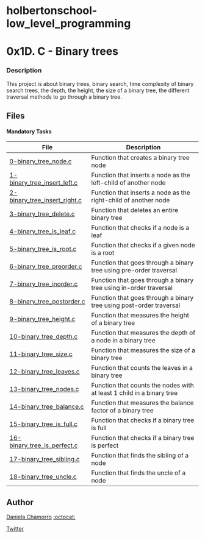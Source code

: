 # holbertonschool-low_level_programming

# 0x1D. C - Binary trees
### Description
This project is about binary trees, binary search, time complexity of binary search trees, the depth, the height, the size of a binary tree, the different traversal methods to go through a binary tree.

## Files
#### Mandatory Tasks

| File | Description |
| ------ | ------ |
| [0-binary_tree_node.c](0-binary_tree_node.c) | Function that creates a binary tree node |
| [1-binary_tree_insert_left.c](1-binary_tree_insert_left.c) | Function that inserts a node as the left-child of another node |
| [2-binary_tree_insert_right.c](2-binary_tree_insert_right.c) | Function that inserts a node as the right-child of another node |
| [3-binary_tree_delete.c](3-binary_tree_delete.c) | Function that deletes an entire binary tree |
| [4-binary_tree_is_leaf.c](4-binary_tree_is_leaf.c) | Function that checks if a node is a leaf |
| [5-binary_tree_is_root.c](5-binary_tree_is_root.c) | Function that checks if a given node is a root |
| [6-binary_tree_preorder.c](6-binary_tree_preorder.c) | Function that goes through a binary tree using pre-order traversal |
| [7-binary_tree_inorder.c](7-binary_tree_inorder.c) | Function that goes through a binary tree using in-order traversal |
| [8-binary_tree_postorder.c](8-binary_tree_postorder.c) | Function that goes through a binary tree using post-order traversal |
| [9-binary_tree_height.c](9-binary_tree_height.c) | Function that measures the height of a binary tree |
| [10-binary_tree_depth.c](10-binary_tree_depth.c) | Function that measures the depth of a node in a binary tree |
| [11-binary_tree_size.c](11-binary_tree_size.c) | Function that measures the size of a binary tree |
| [12-binary_tree_leaves.c](12-binary_tree_leaves.c) | Function that counts the leaves in a binary tree |
| [13-binary_tree_nodes.c](13-binary_tree_nodes.c) | Function that counts the nodes with at least 1 child in a binary tree |
| [14-binary_tree_balance.c](14-binary_tree_balance.c) | Function that measures the balance factor of a binary tree |
| [15-binary_tree_is_full.c](15-binary_tree_is_full.c) | Function that checks if a binary tree is full |
| [16-binary_tree_is_perfect.c](16-binary_tree_is_perfect.c) | Function that checks if a binary tree is perfect |
| [17-binary_tree_sibling.c](17-binary_tree_sibling.c) | Function that finds the sibling of a node |
| [18-binary_tree_uncle.c](18-binary_tree_uncle.c) | Function that finds the uncle of a node |

## Author

[Daniela Chamorro](https://www.linkedin.com/in/daniela-alexandra-chamorro-guerrero-666805a1/) [:octocat:](https://github.com/dalexach)

[Twitter](https://twitter.com/dalexach)

